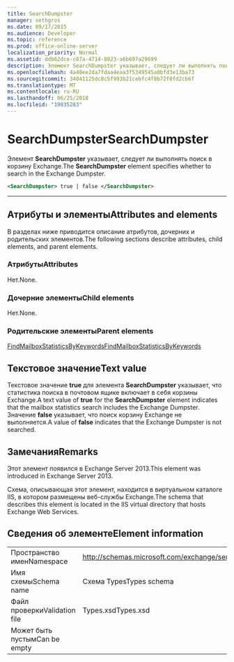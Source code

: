 ```yaml
---
title: SearchDumpster
manager: sethgros
ms.date: 09/17/2015
ms.audience: Developer
ms.topic: reference
ms.prod: office-online-server
localization_priority: Normal
ms.assetid: ddb62dce-c87a-4714-8023-a6b697a29699
description: Элемент SearchDumpster указывает, следует ли выполнять поиск в корзину Exchange.
ms.openlocfilehash: 4a40ee2da7fdaa4eaa3f5349545a0bfd3e13ba73
ms.sourcegitcommit: 34041125dc8c5f993b21cebfc4f8b72f0fd2cb6f
ms.translationtype: MT
ms.contentlocale: ru-RU
ms.lasthandoff: 06/25/2018
ms.locfileid: "19835283"
---
```

# <a name="searchdumpster"></a><span data-ttu-id="227c2-103">SearchDumpster</span><span class="sxs-lookup"><span data-stu-id="227c2-103">SearchDumpster</span></span>

<span data-ttu-id="227c2-104">Элемент **SearchDumpster** указывает, следует ли выполнять поиск в корзину Exchange.</span><span class="sxs-lookup"><span data-stu-id="227c2-104">The **SearchDumpster** element specifies whether to search in the Exchange Dumpster.</span></span> 
  
```XML
<SearchDumpster> true | false </SearchDumpster>
```

 ****
## <a name="attributes-and-elements"></a><span data-ttu-id="227c2-105">Атрибуты и элементы</span><span class="sxs-lookup"><span data-stu-id="227c2-105">Attributes and elements</span></span>

<span data-ttu-id="227c2-106">В разделах ниже приводится описание атрибутов, дочерних и родительских элементов.</span><span class="sxs-lookup"><span data-stu-id="227c2-106">The following sections describe attributes, child elements, and parent elements.</span></span>
  
### <a name="attributes"></a><span data-ttu-id="227c2-107">Атрибуты</span><span class="sxs-lookup"><span data-stu-id="227c2-107">Attributes</span></span>

<span data-ttu-id="227c2-108">Нет.</span><span class="sxs-lookup"><span data-stu-id="227c2-108">None.</span></span>
  
### <a name="child-elements"></a><span data-ttu-id="227c2-109">Дочерние элементы</span><span class="sxs-lookup"><span data-stu-id="227c2-109">Child elements</span></span>

<span data-ttu-id="227c2-110">Нет.</span><span class="sxs-lookup"><span data-stu-id="227c2-110">None.</span></span>
  
### <a name="parent-elements"></a><span data-ttu-id="227c2-111">Родительские элементы</span><span class="sxs-lookup"><span data-stu-id="227c2-111">Parent elements</span></span>

[<span data-ttu-id="227c2-112">FindMailboxStatisticsByKeywords</span><span class="sxs-lookup"><span data-stu-id="227c2-112">FindMailboxStatisticsByKeywords</span></span>](findmailboxstatisticsbykeywords.md)
  
## <a name="text-value"></a><span data-ttu-id="227c2-113">Текстовое значение</span><span class="sxs-lookup"><span data-stu-id="227c2-113">Text value</span></span>

<span data-ttu-id="227c2-114">Текстовое значение **true** для элемента **SearchDumpster** указывает, что статистика поиска в почтовом ящике включает в себя корзины Exchange.</span><span class="sxs-lookup"><span data-stu-id="227c2-114">A text value of **true** for the **SearchDumpster** element indicates that the mailbox statistics search includes the Exchange Dumpster.</span></span> <span data-ttu-id="227c2-115">Значение **false** указывает, что поиск корзину Exchange не выполняется.</span><span class="sxs-lookup"><span data-stu-id="227c2-115">A value of **false** indicates that the Exchange Dumpster is not searched.</span></span> 
  
## <a name="remarks"></a><span data-ttu-id="227c2-116">Замечания</span><span class="sxs-lookup"><span data-stu-id="227c2-116">Remarks</span></span>

<span data-ttu-id="227c2-117">Этот элемент появился в Exchange Server 2013.</span><span class="sxs-lookup"><span data-stu-id="227c2-117">This element was introduced in Exchange Server 2013.</span></span>
  
<span data-ttu-id="227c2-118">Схема, описывающая этот элемент, находится в виртуальном каталоге IIS, в котором размещены веб-службы Exchange.</span><span class="sxs-lookup"><span data-stu-id="227c2-118">The schema that describes this element is located in the IIS virtual directory that hosts Exchange Web Services.</span></span>
  
## <a name="element-information"></a><span data-ttu-id="227c2-119">Сведения об элементе</span><span class="sxs-lookup"><span data-stu-id="227c2-119">Element information</span></span>

|||
|:-----|:-----|
|<span data-ttu-id="227c2-120">Пространство имен</span><span class="sxs-lookup"><span data-stu-id="227c2-120">Namespace</span></span>  <br/> |http://schemas.microsoft.com/exchange/services/2006/types  <br/> |
|<span data-ttu-id="227c2-121">Имя схемы</span><span class="sxs-lookup"><span data-stu-id="227c2-121">Schema name</span></span>  <br/> |<span data-ttu-id="227c2-122">Схема Types</span><span class="sxs-lookup"><span data-stu-id="227c2-122">Types schema</span></span>  <br/> |
|<span data-ttu-id="227c2-123">Файл проверки</span><span class="sxs-lookup"><span data-stu-id="227c2-123">Validation file</span></span>  <br/> |<span data-ttu-id="227c2-124">Types.xsd</span><span class="sxs-lookup"><span data-stu-id="227c2-124">Types.xsd</span></span>  <br/> |
|<span data-ttu-id="227c2-125">Может быть пустым</span><span class="sxs-lookup"><span data-stu-id="227c2-125">Can be empty</span></span>  <br/> ||
   

